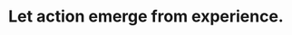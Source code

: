 ---
title: Let action emerge from experience.
tags: buddhism daoism slowness
inaction: true
inactionorder: 3
---